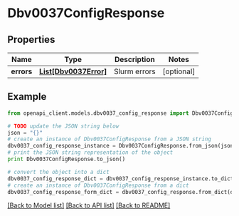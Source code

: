 # Dbv0037ConfigResponse


## Properties
Name | Type | Description | Notes
------------ | ------------- | ------------- | -------------
**errors** | [**List[Dbv0037Error]**](Dbv0037Error.md) | Slurm errors | [optional] 

## Example

```python
from openapi_client.models.dbv0037_config_response import Dbv0037ConfigResponse

# TODO update the JSON string below
json = "{}"
# create an instance of Dbv0037ConfigResponse from a JSON string
dbv0037_config_response_instance = Dbv0037ConfigResponse.from_json(json)
# print the JSON string representation of the object
print Dbv0037ConfigResponse.to_json()

# convert the object into a dict
dbv0037_config_response_dict = dbv0037_config_response_instance.to_dict()
# create an instance of Dbv0037ConfigResponse from a dict
dbv0037_config_response_form_dict = dbv0037_config_response.from_dict(dbv0037_config_response_dict)
```
[[Back to Model list]](../README.md#documentation-for-models) [[Back to API list]](../README.md#documentation-for-api-endpoints) [[Back to README]](../README.md)


